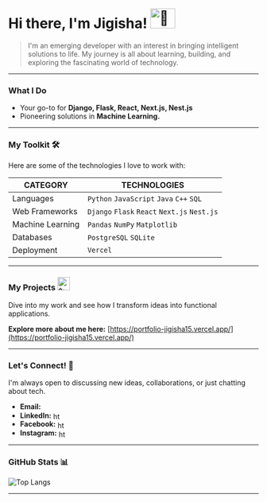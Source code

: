 # Hi there, I'm Jigisha!  <img src="https://raw.githubusercontent.com/nixin72/nixin72/master/wave.gif" alt="👋" width="50" height="40">

> I'm an emerging developer with an interest in bringing intelligent solutions to life. My journey is all about learning, building, and exploring the fascinating world of technology.

---

### What I Do

* Your go-to for **Django, Flask, React, Next.js, Nest.js**
* Pioneering solutions in **Machine Learning.**

---

### My Toolkit 🛠️

Here are some of the technologies I love to work with:

| CATEGORY | TECHNOLOGIES |
| ------ | ------ |
| Languages | `Python` `JavaScript` `Java` `C++` `SQL` |
| Web Frameworks | `Django` `Flask` `React` `Next.js` `Nest.js` |
| Machine Learning | `Pandas` `NumPy` `Matplotlib` |
| Databases | `PostgreSQL` `SQLite` |
| Deployment | `Vercel` |

---

### My Projects <img src="https://cdn-icons-png.flaticon.com/512/5610/5610074.png" alt="✨" width="25" height="27" >

Dive into my work and see how I transform ideas into functional applications.

**Explore more about me here:** [https://portfolio-jigisha15.vercel.app/](https://portfolio-jigisha15.vercel.app/)

---

### Let's Connect! 💬

I'm always open to discussing new ideas, collaborations, or just chatting about tech.

* **Email:** <a href="mailto:jigishamanohar18@gmail.com" target="_blank"><img align="center" src="https://cdn4.iconfinder.com/data/icons/social-media-logos-6/512/112-gmail_email_mail-512.png" height="15" width="17" /></a>
* **LinkedIn:**  <a href="https://linkedin.com/in/https://www.linkedin.com/in/jigisha-ghanekar/" target="blank"><img align="center" src="https://raw.githubusercontent.com/rahuldkjain/github-profile-readme-generator/master/src/images/icons/Social/linked-in-alt.svg"  alt="https://www.linkedin.com/in/jigisha-ghanekar/" height="15" width="15" /></a>
* **Facebook:** <a href="https://fb.com/https://www.facebook.com/profile.php?id=100079070826837" target="blank"><img align="center" src="https://raw.githubusercontent.com/rahuldkjain/github-profile-readme-generator/master/src/images/icons/Social/facebook.svg"     alt="https://www.facebook.com/profile.php?id=100079070826837" height="15" width="15" /></a>
* **Instagram:** <a href="https://instagram.com/https://www.instagram.com/jigisha4_/" target="blank"><img align="center" src="https://raw.githubusercontent.com/rahuldkjain/github-profile-readme-generator/master/src/images/icons/Social/instagram.svg" alt="https://www.instagram.com/jigisha4_/" height="15" width="15" /></a>


---

### GitHub Stats 📊

<!-- Feel free to check out my GitHub activity and contributions! -->
<!-- ![Jigisha's GitHub Stats](https://github-readme-stats.vercel.app/api?username=jigisha15&show_icons=true&theme=radical&hide_border=true&count_private=true) -->
![Top Langs](https://github-readme-stats.vercel.app/api/top-langs/?username=jigisha15&layout=compact&theme=radical&hide_border=true)

---
